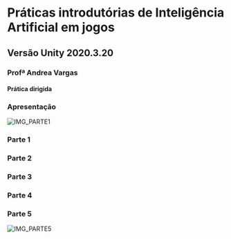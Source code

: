 # Práticas introdutórias de Inteligência Artificial em jogos

## Versão Unity 2020.3.20

### Profª Andrea Vargas 

#### Prática dirigida

### Apresentação
![IMG_PARTE1](https://github.com/estudodegames/IA_Parte1/assets/73232081/ad203a2c-6aa3-4f0f-91bd-c6938fad16df)

### Parte 1

### Parte 2

### Parte 3

### Parte 4

### Parte 5
![IMG_PARTE5](https://github.com/estudodegames/IA_Parte1/assets/73232081/ac04cde5-6ca3-4b0d-89b3-97bdd062557f)
